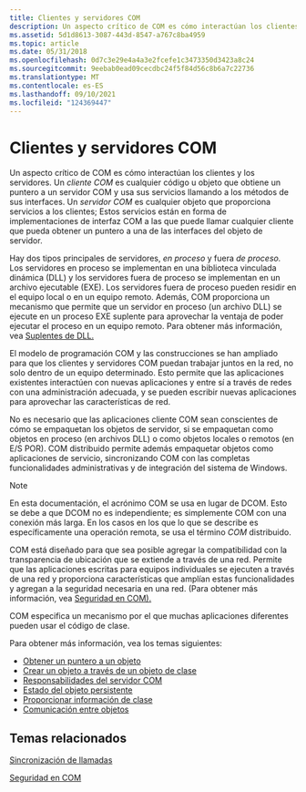 ```yaml
---
title: Clientes y servidores COM
description: Un aspecto crítico de COM es cómo interactúan los clientes y los servidores.
ms.assetid: 5d1d8613-3087-443d-8547-a767c8ba4959
ms.topic: article
ms.date: 05/31/2018
ms.openlocfilehash: 0d7c3e29e4a4a3e2fcefe1c3473350d3423a8c24
ms.sourcegitcommit: 9eebab0ead09cecdbc24f5f84d56c8b6a7c22736
ms.translationtype: MT
ms.contentlocale: es-ES
ms.lasthandoff: 09/10/2021
ms.locfileid: "124369447"
---
```

# <a name="com-clients-and-servers"></a>Clientes y servidores COM

Un aspecto crítico de COM es cómo interactúan los clientes y los servidores. Un *cliente COM* es cualquier código u objeto que obtiene un puntero a un servidor COM y usa sus servicios llamando a los métodos de sus interfaces. Un *servidor COM* es cualquier objeto que proporciona servicios a los clientes; Estos servicios están en forma de implementaciones de interfaz COM a las que puede llamar cualquier cliente que pueda obtener un puntero a una de las interfaces del objeto de servidor.

Hay dos tipos principales de servidores, *en proceso* y fuera *de proceso.* Los servidores en proceso se implementan en una biblioteca vinculada dinámica (DLL) y los servidores fuera de proceso se implementan en un archivo ejecutable (EXE). Los servidores fuera de proceso pueden residir en el equipo local o en un equipo remoto. Además, COM proporciona un mecanismo que permite que un servidor en proceso (un archivo DLL) se ejecute en un proceso EXE suplente para aprovechar la ventaja de poder ejecutar el proceso en un equipo remoto. Para obtener más información, vea [Suplentes de DLL.](dll-surrogates.md)

El modelo de programación COM y las construcciones se han ampliado para que los clientes y servidores COM puedan trabajar juntos en la red, no solo dentro de un equipo determinado. Esto permite que las aplicaciones existentes interactúen con nuevas aplicaciones y entre sí a través de redes con una administración adecuada, y se pueden escribir nuevas aplicaciones para aprovechar las características de red.

No es necesario que las aplicaciones cliente COM sean conscientes de cómo se empaquetan los objetos de servidor, si se empaquetan como objetos en proceso (en archivos DLL) o como objetos locales o remotos (en E/S POR). COM distribuido permite además empaquetar objetos como aplicaciones de servicio, sincronizando COM con las completas funcionalidades administrativas y de integración del sistema de Windows.

> [!Note]  
> En esta documentación, el acrónimo COM se usa en lugar de DCOM. Esto se debe a que DCOM no es independiente; es simplemente COM con una conexión más larga. En los casos en los que lo que se describe es específicamente una operación remota, se usa el término *COM* distribuido.

 

COM está diseñado para que sea posible agregar la compatibilidad con la transparencia de ubicación que se extiende a través de una red. Permite que las aplicaciones escritas para equipos individuales se ejecuten a través de una red y proporciona características que amplían estas funcionalidades y agregan a la seguridad necesaria en una red. (Para obtener más información, vea [Seguridad en COM).](security-in-com.md)

COM especifica un mecanismo por el que muchas aplicaciones diferentes pueden usar el código de clase.

Para obtener más información, vea los temas siguientes:

-   [Obtener un puntero a un objeto](getting-a-pointer-to-an-object.md)
-   [Crear un objeto a través de un objeto de clase](creating-an-object-through-a-class-object.md)
-   [Responsabilidades del servidor COM](com-server-responsibilities.md)
-   [Estado del objeto persistente](persistent-object-state.md)
-   [Proporcionar información de clase](providing-class-information.md)
-   [Comunicación entre objetos](inter-object-communication.md)

## <a name="related-topics"></a>Temas relacionados

<dl> <dt>

[Sincronización de llamadas](call-synchronization.md)
</dt> <dt>

[Seguridad en COM](security-in-com.md)
</dt> </dl>

 

 




